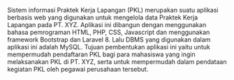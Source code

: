 Sistem informasi Praktek Kerja Lapangan (PKL) merupakan suatu aplikasi berbasis web 
yang digunakan untuk mengelola data Praktek Kerja Lapangan pada PT. XYZ. Aplikasi ini 
dibangun dengan menggunakan bahasa pemrograman HTML, PHP, CSS, Javascript dan 
menggunakan framework Bootstrap dan Laravel 8. Lalu DBMS yang digunakan dalam aplikasi 
ini adalah MySQL. Tujuan pembentukan aplikasi ini yaitu untuk mempermudah pendaftaran PKL bagi para 
mahasiswa yang ingin melaksanakan PKL di PT. XYZ, serta untuk mempermudah dalam 
pendataan kegiatan PKL oleh pegawai perusahaan tersebut.
